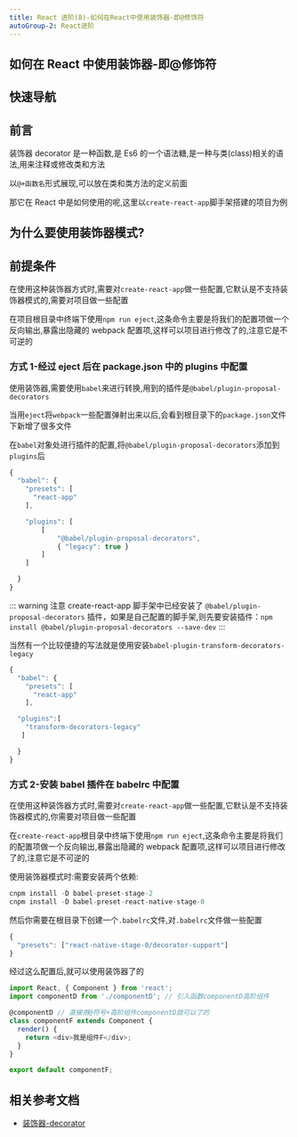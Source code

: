 ```yaml
---
title: React 进阶(8)-如何在React中使用装饰器-即@修饰符
autoGroup-2: React进阶
---
```


## 如何在 React 中使用装饰器-即@修饰符

## 快速导航

<TOC />

## 前言

装饰器 decorator 是一种函数,是 Es6 的一个语法糖,是一种与类(class)相关的语法,用来注释或修改类和方法

以`@+函数名`形式展现,可以放在类和类方法的定义前面

那它在 React 中是如何使用的呢,这里以`create-react-app`脚手架搭建的项目为例

## 为什么要使用装饰器模式?

## 前提条件

在使用这种装饰器方式时,需要对`create-react-app`做一些配置,它默认是不支持装饰器模式的,需要对项目做一些配置

在项目根目录中终端下使用`npm run eject`,这条命令主要是将我们的配置项做一个反向输出,暴露出隐藏的 webpack 配置项,这样可以项目进行修改了的,注意它是不可逆的

### 方式 1-经过 eject 后在 package.json 中的 plugins 中配置

使用装饰器,需要使用`babel`来进行转换,用到的插件是`@babel/plugin-proposal-decorators`

当用`eject`将`webpack`一些配置弹射出来以后,会看到根目录下的`package.json`文件下新增了很多文件

在`babel`对象处进行插件的配置,将`@babel/plugin-proposal-decorators`添加到`plugins`后

```js
{
  "babel": {
    "presets": [
      "react-app"
    ],

    "plugins": [
        [
            "@babel/plugin-proposal-decorators",
            { "legacy": true }
        ]
    ]

  }
}
```

::: warning 注意
create-react-app 脚手架中已经安装了 `@babel/plugin-proposal-decorators` 插件，如果是自己配置的脚手架,则先要安装插件：`npm install @babel/plugin-proposal-decorators --save-dev`
:::

当然有一个比较便捷的写法就是使用安装`babel-plugin-transform-decorators-legacy`

```js
{
  "babel": {
    "presets": [
      "react-app"
    ],

  "plugins":[
    "transform-decorators-legacy"
   ]

  }
}
```

### 方式 2-安装 babel 插件在 babelrc 中配置

在使用这种装饰器方式时,需要对`create-react-app`做一些配置,它默认是不支持装饰器模式的,你需要对项目做一些配置

在`create-react-app`根目录中终端下使用`npm run eject`,这条命令主要是将我们的配置项做一个反向输出,暴露出隐藏的 webpack 配置项,这样可以项目进行修改了的,注意它是不可逆的

使用装饰器模式时:需要安装两个依赖:

```js
cnpm install -D babel-preset-stage-2
cnpm install -D babel-preset-react-native-stage-0
```

然后你需要在根目录下创建一个`.babelrc`文件,对`.babelrc`文件做一些配置

```js
{
  "presets": ["react-native-stage-0/decorator-support"]
}
```

经过这么配置后,就可以使用装饰器了的

```js
import React, { Component } from 'react';
import componentD from './componentD'; // 引入函数componentD高阶组件

@componentD // 直接用@符号+高阶组件componentD就可以了的
class componentF extends Component {
  render() {
    return <div>我是组件F</div>;
  }
}

export default componentF;
```

## 相关参考文档

- [装饰器-decorator](https://es6.ruanyifeng.com/#docs/decorator)

<!-- - [react 项目中使用装饰器 decorators 和 typeScript](https://blog.csdn.net/Charissa2017/article/details/105853351)
- [在 create-react-app 中启用装饰器语法](https://juejin.cn/post/6844903800801771534)
* [在你的React项目中使用Decorator 装饰器](https://alili.tech/archive/a280911b/) -->
